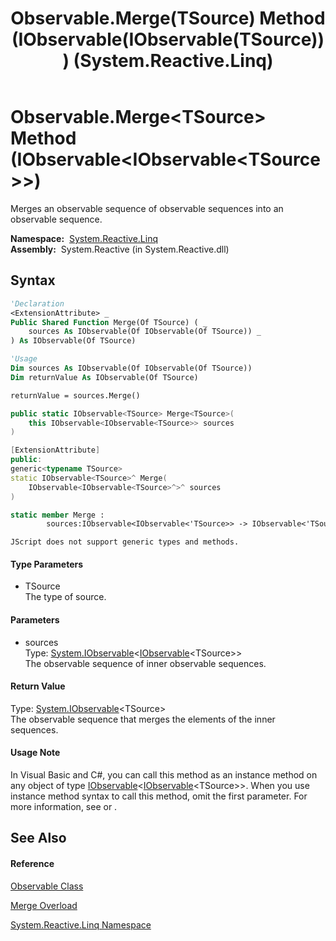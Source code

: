 ﻿---
title: Observable.Merge(TSource) Method (IObservable(IObservable(TSource))) (System.Reactive.Linq)
TOCTitle: Merge(TSource) Method (IObservable(IObservable(TSource)))
ms:assetid: M:System.Reactive.Linq.Observable.Merge``1(System.IObservable{System.IObservable{``0}})
ms:mtpsurl: https://msdn.microsoft.com/en-us/library/Hh229740(v=VS.103)
ms:contentKeyID: 36069411
ms.date: 06/28/2011
mtps_version: v=VS.103
dev_langs:
- vb
- csharp
- c++
- fsharp
- jscript
---

# Observable.Merge\<TSource\> Method (IObservable\<IObservable\<TSource\>\>)

Merges an observable sequence of observable sequences into an observable sequence.

**Namespace:**  [System.Reactive.Linq](hh211929\(v=vs.103\).md)  
**Assembly:**  System.Reactive (in System.Reactive.dll)

## Syntax

``` vb
'Declaration
<ExtensionAttribute> _
Public Shared Function Merge(Of TSource) ( _
    sources As IObservable(Of IObservable(Of TSource)) _
) As IObservable(Of TSource)
```

``` vb
'Usage
Dim sources As IObservable(Of IObservable(Of TSource))
Dim returnValue As IObservable(Of TSource)

returnValue = sources.Merge()
```

``` csharp
public static IObservable<TSource> Merge<TSource>(
    this IObservable<IObservable<TSource>> sources
)
```

``` c++
[ExtensionAttribute]
public:
generic<typename TSource>
static IObservable<TSource>^ Merge(
    IObservable<IObservable<TSource>^>^ sources
)
```

``` fsharp
static member Merge : 
        sources:IObservable<IObservable<'TSource>> -> IObservable<'TSource> 
```

``` jscript
JScript does not support generic types and methods.
```

#### Type Parameters

  - TSource  
    The type of source.

#### Parameters

  - sources  
    Type: [System.IObservable](https://msdn.microsoft.com/en-us/library/Dd990377)\<[IObservable](https://msdn.microsoft.com/en-us/library/Dd990377)\<TSource\>\>  
    The observable sequence of inner observable sequences.  

#### Return Value

Type: [System.IObservable](https://msdn.microsoft.com/en-us/library/Dd990377)\<TSource\>  
The observable sequence that merges the elements of the inner sequences.  

#### Usage Note

In Visual Basic and C\#, you can call this method as an instance method on any object of type [IObservable](https://msdn.microsoft.com/en-us/library/Dd990377)\<[IObservable](https://msdn.microsoft.com/en-us/library/Dd990377)\<TSource\>\>. When you use instance method syntax to call this method, omit the first parameter. For more information, see [](https://msdn.microsoft.com/en-us/library/Bb384936) or [](https://msdn.microsoft.com/en-us/library/Bb383977).

## See Also

#### Reference

[Observable Class](hh244252\(v=vs.103\).md)

[Merge Overload](hh211658\(v=vs.103\).md)

[System.Reactive.Linq Namespace](hh211929\(v=vs.103\).md)

